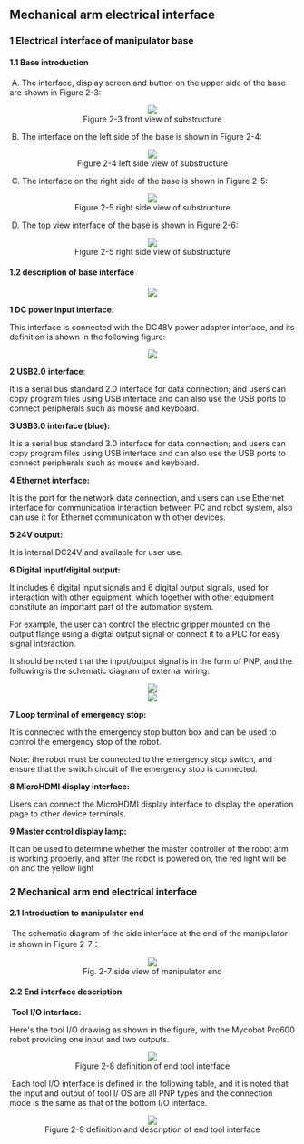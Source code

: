 

## **Mechanical arm electrical interface**

### **1 Electrical interface of manipulator base**

#### **1.1 Base introduction**

​		A. The interface, display screen and button on the upper side of the base are shown in Figure 2-3:
<div align=center><img src="..\..\resourse\2-serialproduct\myCobot Pro 600\English\图片6.png"></div>

<center>Figure 2-3 front view of substructure</center>

​	 	 B. The interface on the left side of the base is shown in Figure 2-4:

<div align=center><img src="..\..\resourse\2-serialproduct\myCobot Pro 600\English\图片7.png"></div>				 

<center>Figure 2-4 left side view of substructure</center>

​		C. The interface on the right side of the base is shown in Figure 2-5:

<div align=center><img src="..\..\resourse\2-serialproduct\myCobot Pro 600\English\图片8.png"></div>				 

<center>Figure 2-5 right side view of substructure</center>

​		D. The top view interface of the base is shown in Figure 2-6:

<div align=center><img src="..\..\resourse\2-serialproduct\myCobot Pro 600\English\图片9.png"></div>

<center> Figure 2-5 right side view of substructure</center>

#### **1.2 description of base interface**

<div align=center><img src="..\..\resourse\2-serialproduct\myCobot Pro 600\English\图片10.png"></div>

**1 DC power input interface:**

This interface is connected with the DC48V power adapter interface, and its definition is shown in the following figure:

<div align=center><img src="../..\resourse\2-serialproduct\myCobot Pro 600\Chinese\DC电源.png"></div>

**2** **USB2.0** **interface**:

It is a serial bus standard 2.0 interface for data connection; and users can copy program files using USB interface and can also use the USB ports to connect peripherals such as mouse and keyboard.

**3 USB3.0 interface (blue):**

It is a serial bus standard 3.0 interface for data connection; and users can copy program files using USB interface and can also use the USB ports to connect peripherals such as mouse and keyboard.

**4 Ethernet interface:**

It is the port for the network data connection, and users can use Ethernet interface for communication interaction between PC and robot system, also can use it for Ethernet communication with other devices.

**5 24V output:**

It is internal DC24V and available for user use.

**6 Digital input/digital output:**

It includes 6 digital input signals and 6 digital output signals, used for interaction with other equipment, which together with other equipment constitute an important part of the automation system.

For example, the user can control the electric gripper mounted on the output flange using a digital output signal or connect it to a PLC for easy signal interaction.

It should be noted that the input/output signal is in the form of PNP, and the following is the schematic diagram of external wiring: 

<div align=center><img src="..\..\resourse\2-serialproduct\myCobot Pro 600\English\图片11.png"></div>

<div align=center><img src="..\..\resourse\2-serialproduct\myCobot Pro 600\English\图片39.jpg"></div>

**7 Loop terminal of emergency stop:**

It is connected with the emergency stop button box and can be used to control the emergency stop of the robot.

Note: the robot must be connected to the emergency stop switch, and ensure that the switch circuit of the emergency stop is connected.

**8 MicroHDMI display interface:**

Users can connect the MicroHDMI display interface to display the operation page to other device terminals.

**9 Master control display lamp:**

It can be used to determine whether the master controller of the robot arm is working properly, and after the robot is powered on, the red light will be on and the yellow light 



### **2 Mechanical arm end electrical interface**

#### **2.1 Introduction to manipulator end**

​		The schematic diagram of the side interface at the end of the manipulator is shown in Figure 2-7：

<div align=center><img src="..\..\resourse\2-serialproduct\myCobot Pro 600\English\图片13.png"></div> 

<center>Fig. 2-7 side view of manipulator end</center>

 

#### **2.2 End interface description**

​	**Tool I/O interface:**

Here's the tool I/O drawing as shown in the figure, with the Mycobot Pro600 robot providing one input and two outputs.

<div align=center><img src="..\..\resourse\2-serialproduct\myCobot Pro 600\English\图片14.png"></div> 

<center>Figure 2-8 definition of end tool interface</center>

​		Each tool I/O interface is defined in the following table, and it is noted that the input and output of tool I/ OS are all PNP types and the connection mode is the same as that of the bottom I/O interface.

<div align=center><img src="..\..\resourse\2-serialproduct\myCobot Pro 600\English\图片15.png"></div>

<center>Figure 2-9 definition and description of end tool interface</center>

